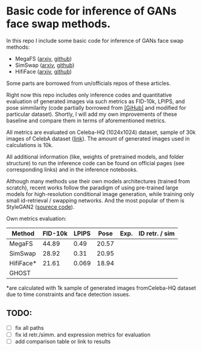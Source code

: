# Basic code for inference of GANs face swap methods.

In this repo I include some basic code for inference of GANs face swap methods:
- MegaFS ([arxiv](http://arxiv.org/abs/2105.04932), [github](https://github.com/zyainfal/One-Shot-Face-Swapping-on-Megapixels))
- SimSwap ([arxiv](https://arxiv.org/pdf/2106.06340v1.pdf), [github](https://github.com/neuralchen/SimSwap))
- HifiFace ([arxiv](https://arxiv.org/pdf/2106.09965), [github](https://github.com/xuehy/HiFiFace-pytorch/tree/Main))

Some parts are borrowed from un/officials repos of these articles. 

Right now this repo includes only inference codes and quantitative evaluation of generated images via such metrics as FID-10k, LPIPS, and pose simmilarity (code partially borrowed from [[GiHub]](https://github.com/Sanoojan/REFace) and modified for particular dataset).
Shortly, I will add my own improvements of these baseline and compare them in terms of aforementioned metrics.

All metrics are evaluated on Celeba-HQ (1024x1024) dataset, sample of 30k images of CelebA dataset ([link](https://mmlab.ie.cuhk.edu.hk/projects/CelebA.html)).
The amount of generated images used in calculations is 10k.

All additional information (like, weights of pretrained models, and folder structure) to run the inference code can be found on official pages (see corresponding links) and in the inference notebooks.

Although many methods use their own models architectures (trained from scratch), recent works follow the paradigm of using pre-trained large models for high-resolution conditional image generation, while training only small id-retrieval / swapping networks.
And the most popular of them is StyleGAN2 ([sourece code](https://github.com/NVlabs/stylegan2-ada-pytorch)).

Own metrics evaluation:

| Method    | FID-10k | LPIPS | Pose  | Exp. | ID retr. / sim |
|-----------|---------|---|---|---|---|
| MegaFS    | 44.89   | 0.49  | 20.57 |      | |
| SimSwap   | 28.92   | 0.31  | 20.95 |      |  |
| HifiFace* | 21.61   |   0.069    |    18.94   |      |  |
| GHOST     |         |       |    |      |  |

*are calculated with 1k sample of generated images fromCeleba-HQ dataset due to time constraints and face detection issues.

## TODO:
- [ ] fix all paths
- [ ] fix id retr./simm. and expression metrics for evaluation
- [ ] add comparison table or link to results
